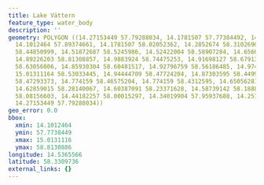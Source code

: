 ```yaml
---
title: Lake Vättern
feature_type: water_body
description: ''
geometry: POLYGON ((14.27153449 57.79288034, 14.1781507 57.77384492, 14.13420539 57.87914581,
  14.1012464 57.89374661, 14.1781507 58.02052362, 14.2852674 58.31026908, 14.46379523
  58.44850999, 14.51872687 58.5245986, 14.52422004 58.58907284, 14.65605597 58.68484814,
  14.89226203 58.81308857, 14.9883924 58.74475253, 14.91698127 58.67913758, 14.93346076
  58.63056006, 14.85930304 58.60481517, 14.92796759 58.56186485, 14.97465949 58.57332343,
  15.01311164 58.53033445, 14.94444709 58.47724204, 14.87303595 58.44994715, 14.84007697
  58.47293373, 14.774159 58.46575204, 14.774159 58.4312595, 14.65056281 58.36937575,
  14.62859015 58.28140067, 14.60387091 58.23371628, 14.58739142 58.1888634, 14.51598029
  58.08156603, 14.44182257 58.00015297, 14.34019904 57.95937688, 14.25780158 57.87330382,
  14.27153449 57.79288034))
geo_error: 0.0
bbox:
  xmin: 14.1012464
  ymin: 57.7738449
  xmax: 15.0131116
  ymax: 58.8130886
longitude: 14.5365566
latitude: 58.3309736
external_links: {}
---
```

